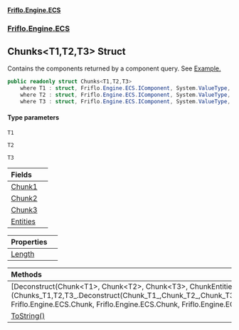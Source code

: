 #### [Friflo.Engine.ECS](index.md#'index')
### [Friflo.Engine.ECS](Friflo.Engine.ECS.md#'Friflo.Engine.ECS')

## Chunks<T1,T2,T3> Struct

Contains the components returned by a component query.
See <a href="https://github.com/friflo/Friflo.Json.Fliox/blob/main/Engine/README.md#enumerate-query-chunks">Example.</a>

```csharp
public readonly struct Chunks<T1,T2,T3>
    where T1 : struct, Friflo.Engine.ECS.IComponent, System.ValueType, System.ValueType
    where T2 : struct, Friflo.Engine.ECS.IComponent, System.ValueType, System.ValueType
    where T3 : struct, Friflo.Engine.ECS.IComponent, System.ValueType, System.ValueType
```
#### Type parameters

<a name='Friflo.Engine.ECS.Chunks_T1,T2,T3_.T1'></a>

`T1`

<a name='Friflo.Engine.ECS.Chunks_T1,T2,T3_.T2'></a>

`T2`

<a name='Friflo.Engine.ECS.Chunks_T1,T2,T3_.T3'></a>

`T3`

| Fields | |
| :--- | :--- |
| [Chunk1](Chunks_T1,T2,T3_.Chunk1.md#'Friflo.Engine.ECS.Chunks<T1,T2,T3>.Chunk1') | |
| [Chunk2](Chunks_T1,T2,T3_.Chunk2.md#'Friflo.Engine.ECS.Chunks<T1,T2,T3>.Chunk2') | |
| [Chunk3](Chunks_T1,T2,T3_.Chunk3.md#'Friflo.Engine.ECS.Chunks<T1,T2,T3>.Chunk3') | |
| [Entities](Chunks_T1,T2,T3_.Entities.md#'Friflo.Engine.ECS.Chunks<T1,T2,T3>.Entities') | |

| Properties | |
| :--- | :--- |
| [Length](Chunks_T1,T2,T3_.Length.md#'Friflo.Engine.ECS.Chunks<T1,T2,T3>.Length') | |

| Methods | |
| :--- | :--- |
| [Deconstruct(Chunk&lt;T1&gt;, Chunk&lt;T2&gt;, Chunk&lt;T3&gt;, ChunkEntities)](Chunks_T1,T2,T3_.Deconstruct(Chunk_T1_,Chunk_T2_,Chunk_T3_,ChunkEntities).md#'Friflo.Engine.ECS.Chunks<T1,T2,T3>.Deconstruct(Friflo.Engine.ECS.Chunk<T1>, Friflo.Engine.ECS.Chunk<T2>, Friflo.Engine.ECS.Chunk<T3>, Friflo.Engine.ECS.ChunkEntities)') | |
| [ToString()](Chunks_T1,T2,T3_.ToString().md#'Friflo.Engine.ECS.Chunks<T1,T2,T3>.ToString()') | |
